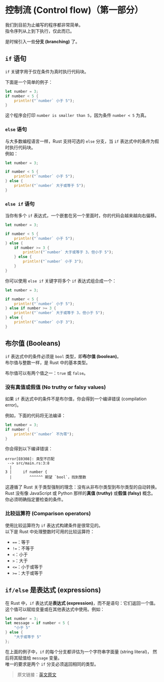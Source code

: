 # 控制流 (Control flow)（第一部分）

我们到目前为止编写的程序都非常简单。\
指令序列从上到下执行，仅此而已。

是时候引入一些**分支 (branching)** 了。

## `if` 语句

`if` 关键字用于仅在条件为真时执行代码块。

下面是一个简单的例子：

```rust
let number = 3;
if number < 5 {
    println!("`number` 小于 5");
}
```

这个程序会打印 `number is smaller than 5`，因为条件 `number < 5` 为真。

### `else` 语句

与大多数编程语言一样，Rust 支持可选的 `else` 分支，当 `if` 表达式中的条件为假时执行代码块。\
例如：

```rust
let number = 3;

if number < 5 {
    println!("`number` 小于 5");
} else {
    println!("`number` 大于或等于 5");
}
```

### `else if` 语句

当你有多个 `if` 表达式，一个嵌套在另一个里面时，你的代码会越来越向右偏移。

```rust
let number = 3;

if number < 5 {
    println!("`number` 小于 5");
} else {
    if number >= 3 {
        println!("`number` 大于或等于 3，但小于 5");
    } else {
        println!("`number` 小于 3");
    }
}
```

你可以使用 `else if` 关键字将多个 `if` 表达式组合成一个：

```rust
let number = 3;

if number < 5 {
    println!("`number` 小于 5");
} else if number >= 3 {
    println!("`number` 大于或等于 3，但小于 5");
} else {
    println!("`number` 小于 3");
}
```

## 布尔值 (Booleans)

`if` 表达式中的条件必须是 `bool` 类型，即**布尔值 (boolean)**。\
布尔值与整数一样，是 Rust 中的基本类型。

布尔值可以有两个值之一：`true` 或 `false`。

### 没有真值或假值 (No truthy or falsy values)

如果 `if` 表达式中的条件不是布尔值，你会得到一个编译错误 (compilation error)。

例如，下面的代码将无法编译：

```rust
let number = 3;
if number {
    println!("`number` 不为零");
}
```

你会得到以下编译错误：

```text
error[E0308]: 类型不匹配
 --> src/main.rs:3:8
  |
3 |     if number {
  |        ^^^^^^ 期望 `bool`，找到整数
```

这遵循了 Rust 关于类型强制的理念：没有从非布尔类型到布尔类型的自动转换。\
Rust 没有像 JavaScript 或 Python 那样的**真值 (truthy)** 或**假值 (falsy)** 概念。\
你必须明确指定要检查的条件。

### 比较运算符 (Comparison operators)

使用比较运算符为 `if` 表达式构建条件是很常见的。\
以下是 Rust 中处理整数时可用的比较运算符：

- `==`：等于
- `!=`：不等于
- `<`：小于
- `>`：大于
- `<=`：小于或等于
- `>=`：大于或等于

## `if/else` 是表达式 (expressions)

在 Rust 中，`if` 表达式是**表达式 (expression)**，而不是语句：它们返回一个值。\
这个值可以赋给变量或在其他表达式中使用。例如：

```rust
let number = 3;
let message = if number < 5 {
    "小于 5"
} else {
    "大于或等于 5"
};
```

在上面的例子中，`if` 的每个分支都评估为一个字符串字面量 (string literal)，
然后将其赋值给 `message` 变量。\
唯一的要求是两个 `if` 分支必须返回相同的类型。

> 原文链接：[英文原文](https://github.com/mainmatter/100-exercises-to-learn-rust/blob/main/book/src/02_basic_calculator/03_if_else.md)
